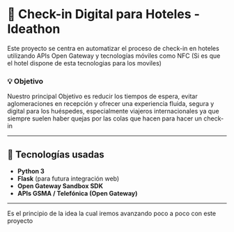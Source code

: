 # 🏨 Check-in Digital para Hoteles - Ideathon

Este proyecto se centra en automatizar el proceso de check-in en hoteles utilizando APIs Open Gateway  y tecnologías móviles como NFC (Si es que el hotel dispone de esta tecnologias para los moviles)

### 💡 Objetivo
Nuestro principal Objetivo es reducir los tiempos de espera, evitar aglomeraciones en recepción y ofrecer una experiencia fluida, segura y digital para los huéspedes, especialmente viajeros internacionales ya que siempre suelen haber quejas por las colas que hacen para hacer un check-in

---

## 🔧 Tecnologías usadas

- **Python 3**
- **Flask** (para futura integración web)
- **Open Gateway Sandbox SDK**
- **APIs GSMA / Telefónica (Open Gateway)**

---
Es el principio de la idea la cual iremos avanzando poco a poco con este proyecto 
